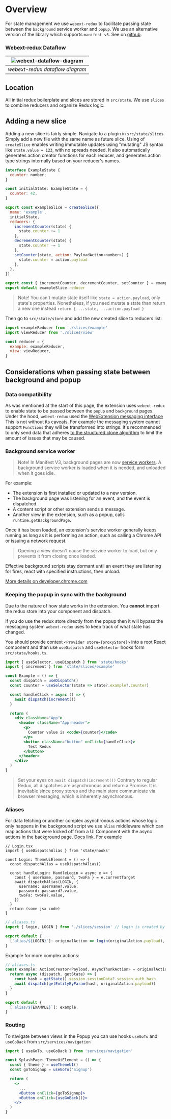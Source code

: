 # Overview

For state management we use `webext-redux` to facilitate passing state between the `background` service worker and `popup`. We use an alternative version of the library which supports `manifest v3`. See on [github](https://github.com/eduardoacskimlinks/webext-redux).

### Webext-redux Dataflow

| ![webext-dataflow-diagram](webext-redux.svg) |
| :------------------------------------------: |
|       _webext-redux dataflow diagram_        |

## Location

All initial redux boilerplate and slices are stored in `src/state`. We use `slices` to combine reducers and organize Redux logic.

## Adding a new slice

Adding a new slice is fairly simple. Navigate to a plugin in `src/state/slices`. Simply add a new file with the same name as future slice. Using of `createSlice` enables writing immutable updates using "mutating" JS syntax like `state.value = 123`, with no spreads needed. It also automatically generates action creator functions for each reducer, and generates action type strings internally based on your reducer's names.

```js
interface ExampleState {
  counter: number;
}

const initialState: ExampleState = {
  counter: 42,
}

export const exampleSlice = createSlice({
  name: 'example',
  initialState,
  reducers: {
    incrementCounter(state) {
      state.counter += 1
    },
    decrementCounter(state) {
      state.counter -= 1
    },
    setCounter(state, action: PayloadAction<number>) {
      state.counter = action.payload
    },
  },
})

export const { incrementCounter, decrementCounter, setCounter } = exampleSlice.actions
export default exampleSlice.reducer
```

> Note! You can't mutate state itself like `state = action.payload`, only state's properties. Nonetheless, if you need mutate a state than return a new one instead `return { ...state, ...action.payload }`

Then go to `src/state/store` and add the new created slice to reducers list:

```js
import exampleReducer from './slices/example'
import viewReducer from './slices/view'

const reducer = {
  example: exampleReducer,
  view: viewReducer,
}
```

## Considerations when passing state between background and popup

### Data compatibility

As was mentioned at the start of this page, the extension uses `webext-redux` to enable state to be passed between the `popup` and `background` pages. Under the hood, `webext-redux` used the [WebExtension messaging interface](https://developer.mozilla.org/en-US/docs/Mozilla/Add-ons/WebExtensions/API/runtime/onMessage) This is not without its caveats. For example the messaging system cannot support `Functions` they will be transformed into strings. It's recommended to only send data that adheres [to the structured clone algorithm](https://developer.mozilla.org/en-US/docs/Web/API/Web_Workers_API/Structured_clone_algorithm) to limit the amount of issues that may be caused.

### Background service worker

> Note! In Manifest V3, background pages are now [service workers](https://developer.mozilla.org/en-US/docs/Web/API/Service_Worker_API). A background service worker is loaded when it is needed, and unloaded when it goes idle.

For example:

- The extension is first installed or updated to a new version.
- The background page was listening for an event, and the event is dispatched.
- A content script or other extension sends a message.
- Another view in the extension, such as a popup, calls `runtime.getBackgroundPage`.

Once it has been loaded, an extension's service worker generally keeps running as long as it is performing an action, such as calling a Chrome API or issuing a network request.

> Opening a view doesn't cause the service worker to load, but only prevents it from closing once loaded.

Effective background scripts stay dormant until an event they are listening for fires, react with specified instructions, then unload.

[More details on developer.chrome.com](https://developer.chrome.com/docs/extensions/mv3/service_workers/)

### Keeping the popup in sync with the background

Due to the nature of how state works in the extension. You **cannot** import the redux store into your component and dispatch.

If you do use the redux store directly from the popup then it will bypass the messaging system `webext-redux` uses to keep track of what state has changed.

You should provide context `<Provider store={proxyStore}>` into a root React component and than use `useDispatch` and `useSelector` hooks form `src/state/hooks.ts`.

```jsx
import { useSelector, useDispatch } from 'state/hooks'
import { increment } from 'state/slices/example'

const Example = () => {
  const dispatch = useDispatch()
  const counter = useSelector(state => state?.example?.counter)

  const handleClick = async () => {
    await dispatch(increment())
  }

  return (
    <div className="App">
      <header className="App-header">
        <p>
          Counter value is <code>{counter}</code>
        </p>
        <button className="button" onClick={handleClick}>
          Test Redux
        </button>
      </header>
    </div>
  )
}
```

> Set your eyes on `await dispatch(increment())`
> Contrary to regular Redux, all dispatches are asynchronous and return a Promise. It is inevitable since proxy stores and the main store communicate via browser messaging, which is inherently asynchronous.

### Aliases

For data fetching or another complex asynchronous actions whose logic only happens in the background script we use `alias` middleware which can map actions that were kicked off from a UI Component with the async actions in the background page. [Docs link](https://github.com/tshaddix/webext-redux/wiki/Advanced-Usage). For example

```tsx
// Login.tsx
import { useDispatchAlias } from 'state/hooks'

const Login: ThemeUiElement = () => {
  const dispatchAlias = useDispatchAlias()

  const handleLogin: HandleLogin = async e => {
    const { username, password, twoFa } = e.currentTarget
    await dispatchAlias(LOGIN, {
      username: username?.value,
      password: password?.value,
      twoFa: twoFa?.value,
    })
  }
  return (some jsx code)
}
```

```ts
// aliases.ts
import { login, LOGIN } from './slices/session' // login is created by createAsyncThunk()

export default {
  [`alias/${LOGIN}`]: originalAction => login(originalAction.payload),
}
```

Example for more complex actions:

```ts
// aliases.ts
const example: ActionCreator<Payload, AsyncThunkAction> = originalAction => {
  return async (dispatch, getState) => {
    const hash = getState().session.sessionData?.session_auth_hash
    await dispatch(getEntityByParam(hash, originalAction.payload))
  }
}

export default {
  [`alias/${EXAMPLE}`]: example,
}
```

### Routing

To navigate between views in the Popup you can use hooks `useGoTo` and `useGoBack` from `src/services/navigation`

```jsx
import { useGoTo, useGoBack } from 'services/navigation'

const SplashPage: ThemeUiElement = () => {
  const { theme } = useThemeUI()
  const goToSignup = useGoTo('Signup')

  return (
    <>
      ...
      <Button onClick={goToSignup}>
      <Button onClick={useGoBack()}>
    </>
  )
}
```
